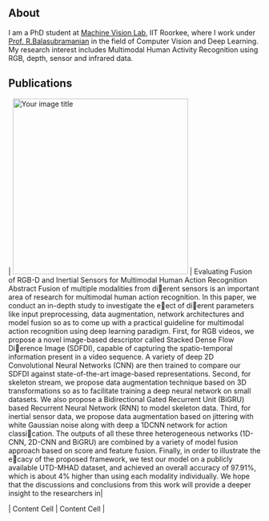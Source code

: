 ## About
I am a PhD student at [Machine Vision Lab](https://balarsgroup.github.io/), IIT Roorkee, where I work under [Prof. R.Balasubramanian](https://sites.google.com/site/balaiitr/) in the field of Computer Vision and Deep Learning. My research interest includes Multimodal Human Activity Recognition using RGB, depth, sensor and infrared data. 

## Publications



| <img src="https://i.ibb.co/QYYcdLj/0001.jpg" alt="Your image title" width="350"/>  | Evaluating Fusion of RGB-D and Inertial Sensors for
Multimodal Human Action Recognition
<br>
Abstract Fusion of multiple modalities from dierent sensors is an important
area of research for multimodal human action recognition. In this paper, we conduct
an in-depth study to investigate the eect of dierent parameters like input
preprocessing, data augmentation, network architectures and model fusion so as
to come up with a practical guideline for multimodal action recognition using
deep learning paradigm. First, for RGB videos, we propose a novel image-based
descriptor called Stacked Dense Flow Dierence Image (SDFDI), capable of capturing
the spatio-temporal information present in a video sequence. A variety of
deep 2D Convolutional Neural Networks (CNN) are then trained to compare our
SDFDI against state-of-the-art image-based representations. Second, for skeleton
stream, we propose data augmentation technique based on 3D transformations so
as to facilitate training a deep neural network on small datasets. We also propose
a Bidirectional Gated Recurrent Unit (BiGRU) based Recurrent Neural Network
(RNN) to model skeleton data. Third, for inertial sensor data, we propose data
augmentation based on jittering with white Gaussian noise along with deep a 1DCNN
network for action classication. The outputs of all these three heterogeneous
networks (1D-CNN, 2D-CNN and BiGRU) are combined by a variety of model fusion
approach based on score and feature fusion. Finally, in order to illustrate
the ecacy of the proposed framework, we test our model on a publicly available
UTD-MHAD dataset, and achieved an overall accuracy of 97.91%, which is about
4% higher than using each modality individually. We hope that the discussions
and conclusions from this work will provide a deeper insight to the researchers in|

| Content Cell  | Content Cell  |


